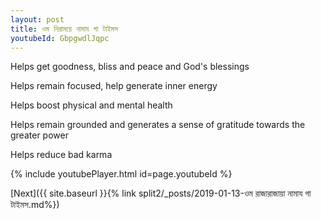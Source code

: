 ```yaml
---
layout: post
title: ওম নিরাময়ে নামায গা টাইমস
youtubeId: GbpgwdlJqpc
---
```

 
 
Helps get goodness, bliss and peace and God's blessings
 
Helps remain focused, help generate inner energy 
 
Helps boost physical and mental health 
 
Helps remain grounded and generates a sense of gratitude towards the greater power 
 
Helps reduce bad karma
 
 
 
 


{% include youtubePlayer.html id=page.youtubeId %}
 
[Next]({{ site.baseurl }}{% link  split2/_posts/2019-01-13-ওম রাজারাজায়া নামায গা টাইমস.md%})
 

